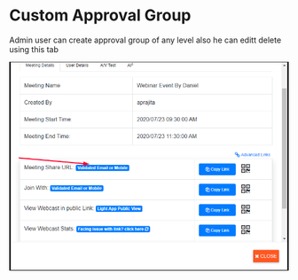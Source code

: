 # Custom Approval Group

Admin user can create approval group of any level also he can editt delete using this tab

![](../../.gitbook/assets/image%20%28301%29.png)

